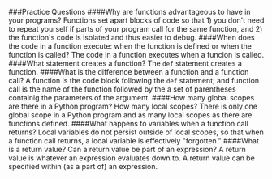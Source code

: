 ###Practice Questions
####Why are functions advantageous to have in your programs?
Functions set apart blocks of code so that 1) you don't need to repeat yourself if parts of your program call for the same function, and 2) the function's code is isolated and thus easier to debug. 
####When does the code in a function execute: when the function is defined or when the function is called?
The code in a function executes when a funcion is called.
####What statement creates a function?
The `def` statement creates a function.
####What is the difference between a function and a function call?
A function is the code block following the `def` statement; and function call is the name of the function followed by the a set of parentheses containig the parameters of the argument.
####How many global scopes are there in a Python program? How many local scopes?
There is only one global scope in a Python program and as many local scopes as there are functions defined. 
####What happens to variables when a function call returns?
Local variables do not persist outside of local scopes, so that when a function call returns, a local variable is effectively "forgotten."
####What is a return value? Can a return value be part of an expression?
A return value is whatever an expression evaluates down to. A return value can be specified within (as a part of) an expression.
